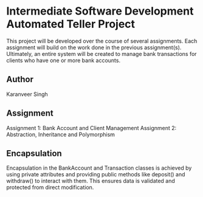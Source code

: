 # Intermediate Software Development Automated Teller Project

This project will be developed over the course of several assignments.  Each assignment will build on the work done in the previous assignment(s).  Ultimately, an entire system will be created to manage bank transactions for clients who have one or more bank accounts.

## Author

Karanveer Singh

## Assignment

Assignment 1: Bank Account and Client Management
Assignment 2: Abstraction, Inheritance and Polymorphism

## Encapsulation

Encapsulation in the BankAccount and Transaction classes is achieved by using private attributes and providing public methods like deposit() and withdraw() to interact with them. This ensures data is validated and protected from direct modification.
